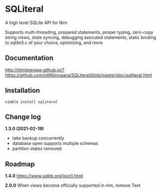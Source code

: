 # SQLiteral
A high level SQLite API for Nim

Supports multi-threading, prepared statements, proper typing, zero-copy string views,
state syncing, debugging executed statements, static binding to sqlite3.c of your choice, optimizing, and more

## Documentation
http://htmlpreview.github.io/?https://github.com/olliNiinivaara/SQLiteral/blob/master/doc/sqliteral.html

## Installation
`nimble install sqliteral`

## Change log

**1.3.0 (2021-02-19)**
* take backup concurrently
* database open supports multiple schemas
* partition states removed

## Roadmap

**1.4.0** https://www.sqlite.org/json1.html

**2.0.0** When views become officially supported in nim, remove Text
